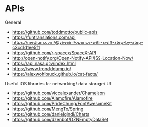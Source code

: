 # APIs

General
- https://github.com/toddmotto/public-apis
- https://funtranslations.com/api
- https://medium.com/@yiweini/opencv-with-swift-step-by-step-c3cc1d1ee5f1
- https://github.com/r-spacex/SpaceX-API
- http://open-notify.org/Open-Notify-API/ISS-Location-Now/
- https://api.nasa.gov/index.html
- https://www.tronalddump.io/
- https://alexwohlbruck.github.io/cat-facts/

Useful iOS libraries for networking/ data storage/ UI 
- https://github.com/viccalexander/Chameleon
- https://github.com/Alamofire/Alamofire
- https://github.com/PrideChung/FontAwesomeKit
- https://github.com/MengTo/Spring
- https://github.com/danielgindi/Charts
- https://github.com/dzenbot/DZNEmptyDataSet
